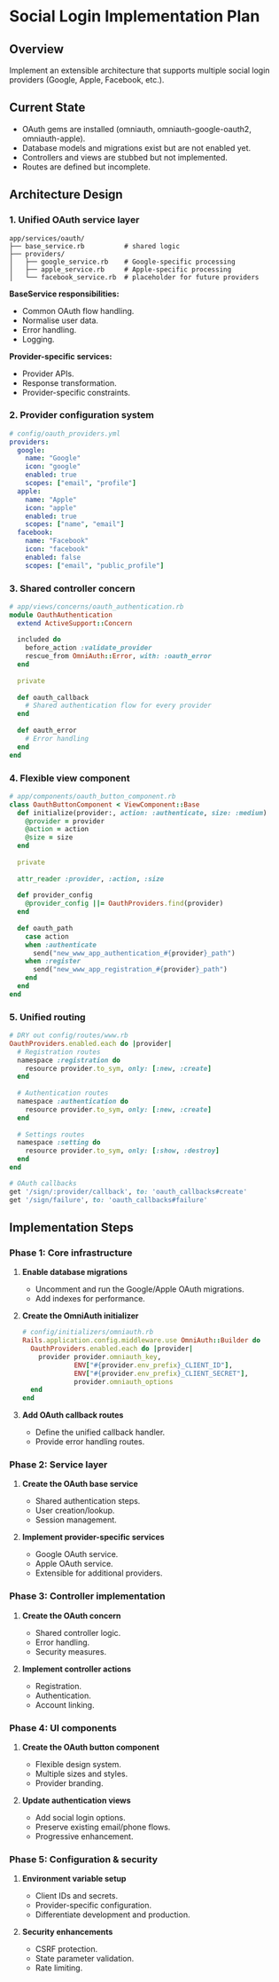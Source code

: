 # Social Login Implementation Plan

## Overview
Implement an extensible architecture that supports multiple social login providers (Google, Apple, Facebook, etc.).

## Current State
- OAuth gems are installed (omniauth, omniauth-google-oauth2, omniauth-apple).
- Database models and migrations exist but are not enabled yet.
- Controllers and views are stubbed but not implemented.
- Routes are defined but incomplete.

## Architecture Design

### 1. Unified OAuth service layer
```
app/services/oauth/
├── base_service.rb          # shared logic
├── providers/
│   ├── google_service.rb    # Google-specific processing
│   ├── apple_service.rb     # Apple-specific processing
│   └── facebook_service.rb  # placeholder for future providers
```

**BaseService responsibilities:**
- Common OAuth flow handling.
- Normalise user data.
- Error handling.
- Logging.

**Provider-specific services:**
- Provider APIs.
- Response transformation.
- Provider-specific constraints.

### 2. Provider configuration system
```yaml
# config/oauth_providers.yml
providers:
  google:
    name: "Google"
    icon: "google"
    enabled: true
    scopes: ["email", "profile"]
  apple:
    name: "Apple" 
    icon: "apple"
    enabled: true
    scopes: ["name", "email"]
  facebook:
    name: "Facebook"
    icon: "facebook"
    enabled: false
    scopes: ["email", "public_profile"]
```

### 3. Shared controller concern
```ruby
# app/views/concerns/oauth_authentication.rb
module OauthAuthentication
  extend ActiveSupport::Concern
  
  included do
    before_action :validate_provider
    rescue_from OmniAuth::Error, with: :oauth_error
  end
  
  private
  
  def oauth_callback
    # Shared authentication flow for every provider
  end
  
  def oauth_error
    # Error handling
  end
end
```

### 4. Flexible view component
```ruby
# app/components/oauth_button_component.rb
class OauthButtonComponent < ViewComponent::Base
  def initialize(provider:, action: :authenticate, size: :medium)
    @provider = provider
    @action = action
    @size = size
  end
  
  private
  
  attr_reader :provider, :action, :size
  
  def provider_config
    @provider_config ||= OauthProviders.find(provider)
  end
  
  def oauth_path
    case action
    when :authenticate
      send("new_www_app_authentication_#{provider}_path")
    when :register
      send("new_www_app_registration_#{provider}_path")
    end
  end
end
```

### 5. Unified routing
```ruby
# DRY out config/routes/www.rb
OauthProviders.enabled.each do |provider|
  # Registration routes
  namespace :registration do
    resource provider.to_sym, only: [:new, :create]
  end
  
  # Authentication routes  
  namespace :authentication do
    resource provider.to_sym, only: [:new, :create]
  end
  
  # Settings routes
  namespace :setting do
    resource provider.to_sym, only: [:show, :destroy]
  end
end

# OAuth callbacks
get '/sign/:provider/callback', to: 'oauth_callbacks#create'
get '/sign/failure', to: 'oauth_callbacks#failure'
```

## Implementation Steps

### Phase 1: Core infrastructure
1. **Enable database migrations**
   - Uncomment and run the Google/Apple OAuth migrations.
   - Add indexes for performance.

2. **Create the OmniAuth initializer**
   ```ruby
   # config/initializers/omniauth.rb
   Rails.application.config.middleware.use OmniAuth::Builder do
     OauthProviders.enabled.each do |provider|
       provider provider.omniauth_key, 
                ENV["#{provider.env_prefix}_CLIENT_ID"],
                ENV["#{provider.env_prefix}_CLIENT_SECRET"],
                provider.omniauth_options
     end
   end
   ```

3. **Add OAuth callback routes**
   - Define the unified callback handler.
   - Provide error handling routes.

### Phase 2: Service layer
1. **Create the OAuth base service**
   - Shared authentication steps.
   - User creation/lookup.
   - Session management.

2. **Implement provider-specific services**
   - Google OAuth service.
   - Apple OAuth service.
   - Extensible for additional providers.

### Phase 3: Controller implementation
1. **Create the OAuth concern**
   - Shared controller logic.
   - Error handling.
   - Security measures.

2. **Implement controller actions**
   - Registration.
   - Authentication.
   - Account linking.

### Phase 4: UI components
1. **Create the OAuth button component**
   - Flexible design system.
   - Multiple sizes and styles.
   - Provider branding.

2. **Update authentication views**
   - Add social login options.
   - Preserve existing email/phone flows.
   - Progressive enhancement.

### Phase 5: Configuration & security
1. **Environment variable setup**
   - Client IDs and secrets.
   - Provider-specific configuration.
   - Differentiate development and production.

2. **Security enhancements**
   - CSRF protection.
   - State parameter validation.
   - Rate limiting.
